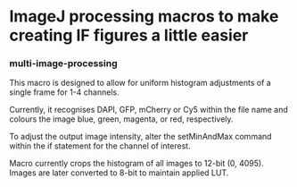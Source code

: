 # ImageJ processing macros to make creating IF figures a little easier

### multi-image-processing
This macro is designed to allow for uniform histogram adjustments of a single
frame for 1-4 channels.

Currently, it recognises DAPI, GFP, mCherry or Cy5 within the file name and
colours the image blue, green, magenta, or red, respectively.

To adjust the output image intensity, alter the setMinAndMax command within the
if statement for the channel of interest.

Macro currently crops the histogram of all images to 12-bit (0, 4095). Images
are later converted to 8-bit to maintain applied LUT.
